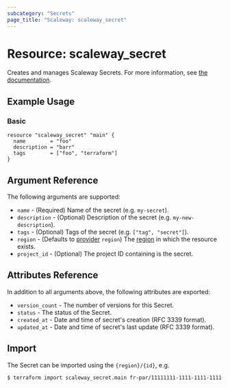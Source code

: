 ```yaml
---
subcategory: "Secrets"
page_title: "Scaleway: scaleway_secret"
---
```


# Resource: scaleway_secret

Creates and manages Scaleway Secrets.
For more information, see [the documentation](https://developers.scaleway.com/en/products/secret_manager/api/v1alpha1/).

## Example Usage

### Basic

```hcl
resource "scaleway_secret" "main" {
  name        = "foo"
  description = "barr"
  tags        = ["foo", "terraform"]
}
```

## Argument Reference

The following arguments are supported:

- `name` - (Required) Name of the secret (e.g. `my-secret`).
- `description` - (Optional) Description of the secret (e.g. `my-new-description`).
- `tags` - (Optional) Tags of the secret (e.g. `["tag", "secret"]`).
- `region` - (Defaults to [provider](../index.md#region) `region`) The [region](../guides/regions_and_zones.md#regions)
  in which the resource exists.
- `project_id` - (Optional) The project ID containing is the secret.

## Attributes Reference

In addition to all arguments above, the following attributes are exported:

- `version_count` - The number of versions for this Secret.
- `status` - The status of the Secret.
- `created_at` - Date and time of secret's creation (RFC 3339 format).
- `updated_at` - Date and time of secret's last update (RFC 3339 format).

## Import

The Secret can be imported using the `{region}/{id}`, e.g.

```bash
$ terraform import scaleway_secret.main fr-par/11111111-1111-1111-1111-111111111111
```
